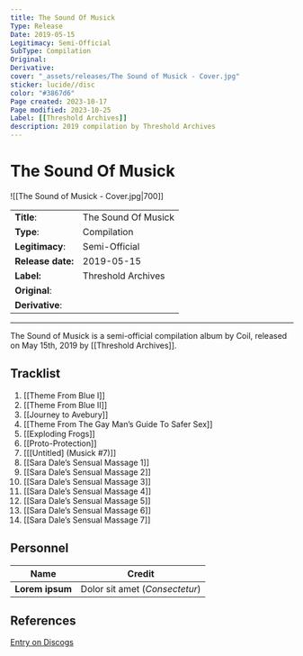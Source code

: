 ```yaml
---
title: The Sound Of Musick
Type: Release
Date: 2019-05-15
Legitimacy: Semi-Official
SubType: Compilation
Original: 
Derivative: 
cover: "_assets/releases/The Sound of Musick - Cover.jpg"
sticker: lucide//disc
color: "#3867d6"
Page created: 2023-10-17
Page modified: 2023-10-25
Label: [[Threshold Archives]]
description: 2019 compilation by Threshold Archives
---
```

# The Sound Of Musick
![[The Sound of Musick - Cover.jpg|700]]

|  |  |
| --- | --- |
| **Title**: | The Sound Of Musick |
| **Type**: | Compilation |
| **Legitimacy**: | Semi-Official |
| **Release date:** | 2019-05-15 |
| **Label:** | Threshold Archives |
| **Original**: |  |
| **Derivative**: |  |

---
The Sound of Musick is a semi-official compilation album by Coil, released on May 15th, 2019 by [[Threshold Archives]].


## Tracklist
1. [[Theme From Blue Ⅰ]]
2. [[Theme From Blue Ⅱ]]
3. [[Journey to Avebury]]
4. [[Theme From The Gay Man’s Guide To Safer Sex]]
5. [[Exploding Frogs]]
6. [[Proto-Protection]]
7. [[[Untitled] (Musick #7)]]
8. [[Sara Dale’s Sensual Massage 1]]
9. [[Sara Dale’s Sensual Massage 2]]
10. [[Sara Dale’s Sensual Massage 3]]
11. [[Sara Dale’s Sensual Massage 4]]
12. [[Sara Dale’s Sensual Massage 5]]
13. [[Sara Dale’s Sensual Massage 6]]
14. [[Sara Dale’s Sensual Massage 7]]

## Personnel
| **Name** |**Credit** |
| --- | --- |
|**Lorem ipsum**|Dolor sit amet (*Consectetur*)|

## References
[Entry on Discogs]()

